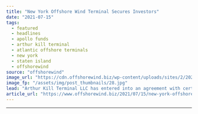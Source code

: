 ```yaml
---
title: "New York Offshore Wind Terminal Secures Investors"
date: "2021-07-15"
tags: 
  - featured
  - headlines
  - apollo funds
  - arthur kill terminal
  - atlantic offshore terminals
  - new york
  - staten island
  - offshorewind
source: "offshorewind"
image_url: "https://cdn.offshorewind.biz/wp-content/uploads/sites/2/2020/02/20105153/New-York-Congressman-Backs-Arthur-Kill-Terminal-Offshore-Wind-Plans.jpg"
image_fp: "/assets/img/post_thumbnails/28.jpg"
lead: "Arthur Kill Terminal LLC has entered into an agreement with certain funds managed by"
article_url: "https://www.offshorewind.biz/2021/07/15/new-york-offshore-wind-terminal-secures-investors/"
---
```


---
